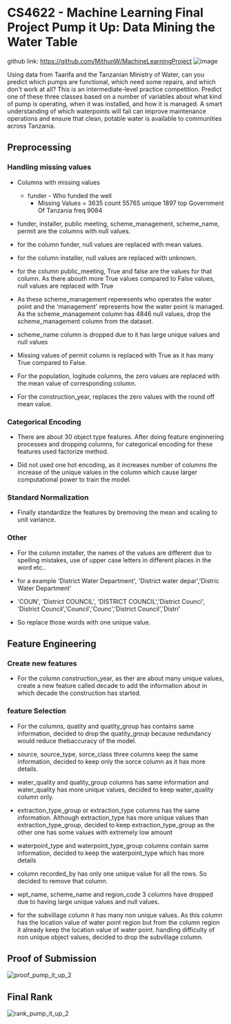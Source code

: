 # CS4622 - Machine Learning Final Project Pump it Up: Data Mining the Water Table
github link: https://github.com/MithunW/MachineLearningProject
![image](https://user-images.githubusercontent.com/46267056/133775047-8fcfe825-ca00-4b72-bb43-8c7f85a97b7a.png)

Using data from Taarifa and the Tanzanian Ministry of Water, can you predict which pumps are functional, which need some repairs, and which don't work at all? This is an intermediate-level practice competition. Predict one of these three classes based on a number of variables about what kind of pump is operating, when it was installed, and how it is managed. A smart understanding of which waterpoints will fail can improve maintenance operations and ensure that clean, potable water is available to communities across Tanzania.

## Preprocessing
### Handling missing values
* Columns with missing values
  *   funder - Who funded the well
      *   Missing Values = 3635 count                      55765 unique                      1897 top       Government Of Tanzania freq                        9084



* funder, installer, public meeting, scheme_management, scheme_name, permit are the columns with null values.

* for the column funder, null values are replaced with mean values.

* for the column installer, null values are replaced with unknown.

* for the column public_meeting, True and false are the values for that column. As there abouth more True values compared to False values, null values are replaced with True

* As these scheme_management reperesents who operates the water point and the 'management' represents how the water point is managed. As the scheme_management column has 4846 null values, drop the scheme_management column from the dataset.

* scheme_name column is dropped due to it has large unique values and null values

* Missing values of permit column is replaced with True as it has many True compared to False.

* For the population, logitude columns, the zero values are replaced with the mean value of corresponding column.

* For the construction_year, replaces the zero values with the round off mean value.

### Categorical Encoding
* There are about 30 object type features. After doing feature enginnering processes and dropping columns,
for categorical encoding for these features used factorize method.

* Did not used one hot encoding, as it increases number of columns the increase of the unique values in the column which cause larger computational power to train the model.

### Standard Normalization
* Finally standardize the features by bremoving the mean and scaling to unit variance.

### Other
* For the column installer, the names of the values are different due to spelling mistakes, use of upper case letters in different places in the word etc..

* for a example 'District Water Department', 'District water depar','Distric Water Department'

* 'COUN', 'District COUNCIL', 'DISTRICT COUNCIL','District Counci', 'District Council','Council','Counc','District  Council','Distri'

* So replace those words with one unique value.


## Feature Engineering

### Create new features
* For the column construction_year, as ther are about many unique values, create a new feature called decade to add the information about in which decade the construction has started.

### feature Selection
* For the columns,  quatity and quatity_group has contains same information, decided to drop the quatity_group because redundancy would reduce thebaccuracy of the model.

* source, source_type, sorce_class three columns keep the same information, decided to keep only the sorce column as it has more details.

* water_quality and quality_group columns has same information and water_quality has more unique values, decided to keep water_quality column only.

* extraction_type_group or extraction_type columns has the same information. Although extraction_type has more unique values than extraction_type_group,  decided to keep extraction_type_group as the other one has some values with extremely low amount

* waterpoint_type and waterpoint_type_group columns contain same information, decided to keep the waterpoint_type which has more details

* column recorded_by has only one unique value for all the rows. So decided to remove that column.

* wpt_name, scheme_name and region_code 3 columns have dropped due to having large unique values and null values.

* for the subvillage column it has many non unique values. As this column has the location value of water point region but from the column region it already keep the location value of water point. handling difficulty of non unique object values, decided to drop the subvillage column.


## Proof of Submission
![proof_pump_it_up_2](https://user-images.githubusercontent.com/47697151/133602630-b87bee8f-f702-4d0a-893c-56d5e7471d81.PNG)


## Final Rank
![rank_pump_it_up_2](https://user-images.githubusercontent.com/47697151/133602680-e116f044-b452-45ab-9cf6-d2c3c38217ad.PNG)
